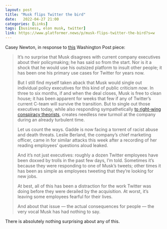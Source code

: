 ```yaml
---
layout: post
title: "Musk flips Twitter the bird"
date:   2022-04-27 21:00
categories: [Links]
tags: [business, elon musk, twitter]
link: https://www.platformer.news/p/musk-flips-twitter-the-bird?s=w
---
```


Casey Newton, in response to [this](https://www.washingtonpost.com/technology/2022/04/27/musk-twitter-attacks/) Washington Post piece:

>It’s no surprise that Musk disagrees with current company executives about their policymaking; he has said so from the start. Nor is it a shock that he would use his outsized platform to insult other people; it has been one his primary use cases for Twitter for years now.
>
>But I still find myself taken aback that Musk would single out individual policy executives for this kind of public criticism *now*. In three to six months, if and when the deal closes, Musk is free to clean house; it has been apparent for weeks that few if any of Twitter’s current C-team will survive the transition. But to single out those executives today, while also responding sympathetically [to right-wing conspiracy theorists](https://twitter.com/justinbaragona/status/1519160001805393920?s=21&t=vWfK-g3CvtNdyxD2Qikc5w), creates needless new turmoil at the company during an already turbulent time.
>
>Let us count the ways. Gadde is now facing a torrent of racist abuse and death threats. Leslie Berland, the company’s chief marketing officer, came in for similar attacks this week after a recording of her reading employees’ questions aloud leaked.
>
>And it’s not just executives: roughly a dozen Twitter employees have been doxxed by trolls in the past few days, I’m told. Sometimes it’s because they were responding to one of Musk’s tweets; other times it has been as simple as employees tweeting that they’re looking for new jobs.
>
>At best, all of this has been a distraction for the work Twitter was doing before they were derailed by the acquisition. At worst, it’s leaving some employees fearful for their lives.
>
>And about that issue — the actual consequences for people — the very vocal Musk has had nothing to say.

There is absolutely nothing surprising about any of this.
